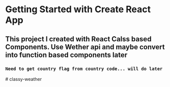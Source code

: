 # Getting Started with Create React App

## This project I created with React Calss based Components. Use Wether api and maybe convert into function based components later
### `Need to get country flag from country code... will do later`
#   c l a s s y - w e a t h e r 
 
 
